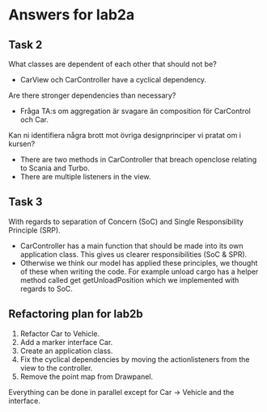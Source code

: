 # Answers for lab2a

## Task 2

What classes are dependent of each other that should not be?
- CarView och CarController have a cyclical dependency.

Are there stronger dependencies than necessary?
- Fråga TA:s om aggregation är svagare än composition för CarControl och Car.

Kan ni identifiera några brott mot övriga designprinciper vi pratat om i kursen?
- There are two methods in CarController that breach openclose relating to Scania and Turbo.
- There are multiple listeners in the view.

## Task 3

With regards to separation of Concern (SoC) and Single Responsibility Principle (SRP). 
- CarController has a main function that should be made into its own application class.
This gives us clearer responsibilities (SoC & SPR).
- Otherwise we think our model has applied these principles, we thought of these when writing the code. 
For example unload cargo has a helper method called get getUnloadPosition which we implemented with regards to SoC. 

## Refactoring plan for lab2b

1. Refactor Car to Vehicle.
2. Add a marker interface Car.
3. Create an application class.
4. Fix the cyclical dependencies by moving the actionlisteners from the view to the controller.
5. Remove the point map from Drawpanel.

Everything can be done in parallel except for Car -> Vehicle and the interface.
